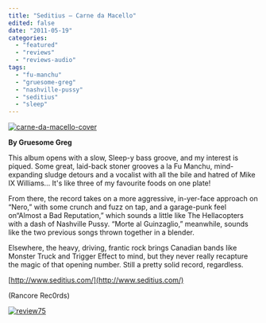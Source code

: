 ```yaml
---
title: "Seditius – Carne da Macello"
edited: false
date: "2011-05-19"
categories:
  - "featured"
  - "reviews"
  - "reviews-audio"
tags:
  - "fu-manchu"
  - "gruesome-greg"
  - "nashville-pussy"
  - "seditius"
  - "sleep"
---
```


[![](http://www.hellbound.ca/wp-content/uploads/2011/05/carne-da-macello-cover.jpg "carne-da-macello-cover")](http://www.hellbound.ca/wp-content/uploads/2011/05/carne-da-macello-cover.jpg)

**By Gruesome Greg**

This album opens with a slow, Sleep-y bass groove, and my interest is piqued. Some great, laid-back stoner grooves a la Fu Manchu, mind-expanding sludge detours and a vocalist with all the bile and hatred of Mike IX Williams... It's like three of my favourite foods on one plate!

From there, the record takes on a more aggressive, in-yer-face approach on “Nero,” with some crunch and fuzz on tap, and a garage-punk feel on“Almost a Bad Reputation,” which sounds a little like The Hellacopters with a dash of Nashville Pussy. “Morte al Guinzaglio,” meanwhile, sounds like the two previous songs thrown together in a blender.

Elsewhere, the heavy, driving, frantic rock brings Canadian bands like Monster Truck and Trigger Effect to mind, but they never really recapture the magic of that opening number. Still a pretty solid record, regardless.

[http://www.seditius.com/](http://www.seditius.com/)

(Rancore Rec0rds)

[![](http://www.hellbound.ca/wp-content/uploads/2009/09/review75.png "review75")](http://www.hellbound.ca/wp-content/uploads/2009/09/review75.png)
